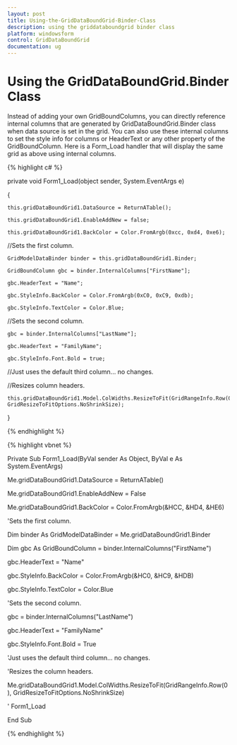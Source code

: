 ```yaml
---
layout: post
title: Using-the-GridDataBoundGrid-Binder-Class
description: using the griddataboundgrid binder class
platform: windowsform
control: GridDataBoundGrid
documentation: ug
---
```



# Using the GridDataBoundGrid.Binder Class

Instead of adding your own GridBoundColumns, you can directly reference internal columns that are generated by GridDataBoundGrid.Binder class when data source is set in the grid. You can also use these internal columns to set the style info for columns or HeaderText or any other property of the GridBoundColumn. Here is a Form_Load handler that will display the same grid as above using internal columns.

{% highlight c# %}

private void Form1_Load(object sender, System.EventArgs e)

{

    this.gridDataBoundGrid1.DataSource = ReturnATable();

    this.gridDataBoundGrid1.EnableAddNew = false;

    this.gridDataBoundGrid1.BackColor = Color.FromArgb(0xcc, 0xd4, 0xe6);



//Sets the first column.

    GridModelDataBinder binder = this.gridDataBoundGrid1.Binder;

    GridBoundColumn gbc = binder.InternalColumns["FirstName"];

    gbc.HeaderText = "Name";

    gbc.StyleInfo.BackColor = Color.FromArgb(0xC0, 0xC9, 0xdb);

    gbc.StyleInfo.TextColor = Color.Blue;



//Sets the second column.

    gbc = binder.InternalColumns["LastName"];

    gbc.HeaderText = "FamilyName";

    gbc.StyleInfo.Font.Bold = true;



//Just uses the default third column... no changes.

//Resizes column headers.

    this.gridDataBoundGrid1.Model.ColWidths.ResizeToFit(GridRangeInfo.Row(0), GridResizeToFitOptions.NoShrinkSize);

}


{% endhighlight %}

{% highlight vbnet %}

Private Sub Form1_Load(ByVal sender As Object, ByVal e As System.EventArgs)

Me.gridDataBoundGrid1.DataSource = ReturnATable()

Me.gridDataBoundGrid1.EnableAddNew = False

Me.gridDataBoundGrid1.BackColor = Color.FromArgb(&HCC, &HD4, &HE6)



'Sets the first column.

Dim binder As GridModelDataBinder = Me.gridDataBoundGrid1.Binder

Dim gbc As GridBoundColumn = binder.InternalColumns("FirstName")

gbc.HeaderText = "Name"

gbc.StyleInfo.BackColor = Color.FromArgb(&HC0, &HC9, &HDB)

gbc.StyleInfo.TextColor = Color.Blue



'Sets the second column.

gbc = binder.InternalColumns("LastName")

gbc.HeaderText = "FamilyName"

gbc.StyleInfo.Font.Bold = True



'Just uses the default third column... no changes.

'Resizes the column headers.

Me.gridDataBoundGrid1.Model.ColWidths.ResizeToFit(GridRangeInfo.Row(0), GridResizeToFitOptions.NoShrinkSize)



' Form1_Load

End Sub 


{% endhighlight %}

